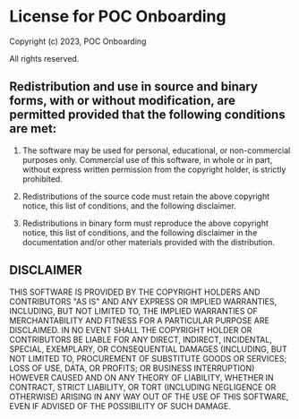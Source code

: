 # License for POC Onboarding

Copyright (c) 2023, POC Onboarding

All rights reserved.

## Redistribution and use in source and binary forms, with or without modification, are permitted provided that the following conditions are met:

1. The software may be used for personal, educational, or non-commercial purposes only. Commercial use of this software, in whole or in part, without express written permission from the copyright holder, is strictly prohibited.

2. Redistributions of the source code must retain the above copyright notice, this list of conditions, and the following disclaimer.

3. Redistributions in binary form must reproduce the above copyright notice, this list of conditions, and the following disclaimer in the documentation and/or other materials provided with the distribution.

## DISCLAIMER

THIS SOFTWARE IS PROVIDED BY THE COPYRIGHT HOLDERS AND CONTRIBUTORS "AS IS" AND ANY EXPRESS OR IMPLIED WARRANTIES, INCLUDING, BUT NOT LIMITED TO, THE IMPLIED WARRANTIES OF MERCHANTABILITY AND FITNESS FOR A PARTICULAR PURPOSE ARE DISCLAIMED. IN NO EVENT SHALL THE COPYRIGHT HOLDER OR CONTRIBUTORS BE LIABLE FOR ANY DIRECT, INDIRECT, INCIDENTAL, SPECIAL, EXEMPLARY, OR CONSEQUENTIAL DAMAGES (INCLUDING, BUT NOT LIMITED TO, PROCUREMENT OF SUBSTITUTE GOODS OR SERVICES; LOSS OF USE, DATA, OR PROFITS; OR BUSINESS INTERRUPTION) HOWEVER CAUSED AND ON ANY THEORY OF LIABILITY, WHETHER IN CONTRACT, STRICT LIABILITY, OR TORT (INCLUDING NEGLIGENCE OR OTHERWISE) ARISING IN ANY WAY OUT OF THE USE OF THIS SOFTWARE, EVEN IF ADVISED OF THE POSSIBILITY OF SUCH DAMAGE.
